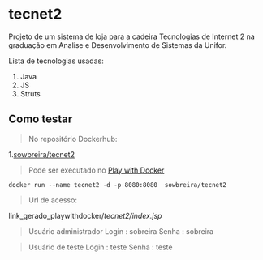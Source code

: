 # tecnet2

Projeto de um sistema de loja para a cadeira Tecnologias de Internet 2 na graduação em Analise e Desenvolvimento de Sistemas da Unifor.

Lista de tecnologias usadas:
1. Java
2. JS
3. Struts
   
## Como testar

>No repositório Dockerhub:

1.[sowbreira/tecnet2](https://cloud.docker.com/u/sowbreira/repository/docker/sowbreira/tecnet2)


>Pode ser executado no [Play with Docker](https://labs.play-with-docker.com/)

```Docker
docker run --name tecnet2 -d -p 8080:8080  sowbreira/tecnet2
```


>Url de acesso:

link_gerado_playwithdocker/*tecnet2/index.jsp*

>Usuário administrador
Login : sobreira 
Senha : sobreira

>Usuário de teste
Login : teste 
Senha : teste